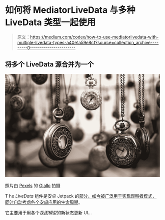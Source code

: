 # 如何将 MediatorLiveData 与多种 LiveData 类型一起使用

> 原文：<https://medium.com/codex/how-to-use-mediatorlivedata-with-multiple-livedata-types-a40e1a59e8cf?source=collection_archive---------0----------------------->

## 将多个 LiveData 源合并为一个

![](img/240611d7caff9691f0983e22af26f595.png)

照片由 [Pexels](https://www.pexels.com/de-de/foto/verschiedene-silberfarbene-taschenuhr-lot-selective-focus-photo-859895/?utm_content=attributionCopyText&utm_medium=referral&utm_source=pexels) 的 [Giallo](https://www.pexels.com/de-de/@giallo?utm_content=attributionCopyText&utm_medium=referral&utm_source=pexels) 拍摄

T he *LiveData* 组件是安卓 Jetpack 的[部分，如今被广泛用于实现观察者模式，同时自动考虑各个安卓应用的](https://developer.android.com/topic/libraries/architecture/livedata)[生命周期](https://developer.android.com/guide/components/activities/activity-lifecycle#:~:text=to%20App%20Architecture.-,Activity%2Dlifecycle%20concepts,activity%20enters%20a%20new%20state.)。

它主要用于用各个*视图模型*的新状态更新 UI…